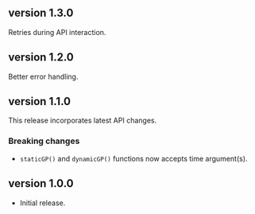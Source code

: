 ## version 1.3.0

Retries during API interaction.

## version 1.2.0

Better error handling.

## version 1.1.0

This release incorporates latest API changes.

### Breaking changes

* `staticGP()` and `dynamicGP()` functions now accepts time argument(s).

## version 1.0.0

* Initial release.

